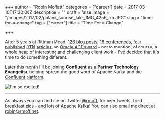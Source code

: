 +++
author = "Robin Moffatt"
categories = ["career"]
date = 2017-03-10T17:30:00Z
description = ""
draft = false
image = "/images/2017/02/poland_sunrise_lake_IMG_4256_sm.JPG"
slug = "time-for-a-change"
tag = ["career"]
title = "Time For a Change"

+++

After 5 years at Rittman Mead, [126 blog posts](https://www.rittmanmead.com/blog/author/robin-moffatt/), [16 conferences](https://speakerdeck.com/rmoff/), [four](https://community.oracle.com/docs/DOC-993649) [published](https://community.oracle.com/docs/DOC-1010305) [OTN](https://community.oracle.com/docs/DOC-1009358) [articles](https://community.oracle.com/docs/DOC-1006400), an [Oracle ACE award](https://apex.oracle.com/pls/otn/f?p=19297:4:::NO:4:P4_ID:10100) - not to mention, of course, a whole heap of interesting and challenging client work - I've decided that it's time to do something different. 

Later this month I'll be joining [**Confluent**](https://confluent.io) as a **Partner Technology Evangelist**, helping spread the good word of Apache Kafka and the [Confluent platform](https://www.confluent.io/product/). 

![I'm so excited!](/content/images/2017/03/66021689.jpg)


--- 

As always you can find me on Twitter [@rmoff](https://twitter.com/rmoff/), for beer tweets, fried breakfast pics - and lots of Apache Kafka! You can also email me direct at robin@rmoff.net. 
